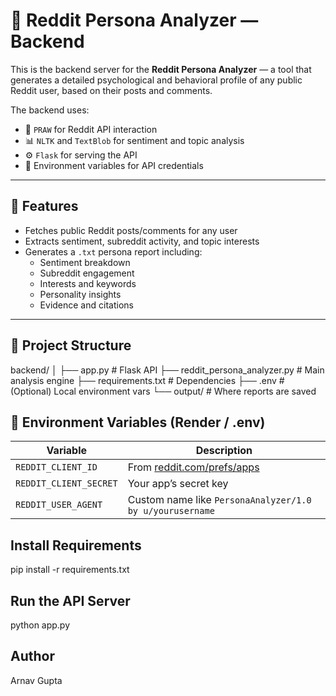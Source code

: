 # 🧠 Reddit Persona Analyzer — Backend

This is the backend server for the **Reddit Persona Analyzer** — a tool that generates a detailed psychological and behavioral profile of any public Reddit user, based on their posts and comments.

The backend uses:
- 🧠 `PRAW` for Reddit API interaction  
- 📊 `NLTK` and `TextBlob` for sentiment and topic analysis  
- ⚙️ `Flask` for serving the API  
- 🔐 Environment variables for API credentials

---

## 🚀 Features

- Fetches public Reddit posts/comments for any user
- Extracts sentiment, subreddit activity, and topic interests
- Generates a `.txt` persona report including:
  - Sentiment breakdown
  - Subreddit engagement
  - Interests and keywords
  - Personality insights
  - Evidence and citations

---

## 📂 Project Structure

backend/
│
├── app.py # Flask API
├── reddit_persona_analyzer.py # Main analysis engine
├── requirements.txt # Dependencies
├── .env # (Optional) Local environment vars
└── output/ # Where reports are saved

## 🔐 Environment Variables (Render / .env)

| Variable               | Description                            |
|------------------------|----------------------------------------|
| `REDDIT_CLIENT_ID`     | From [reddit.com/prefs/apps](https://www.reddit.com/prefs/apps) |
| `REDDIT_CLIENT_SECRET` | Your app’s secret key                 |
| `REDDIT_USER_AGENT`    | Custom name like `PersonaAnalyzer/1.0 by u/yourusername` |



## Install Requirements

pip install -r requirements.txt

## Run the API Server

python app.py

## Author
Arnav Gupta